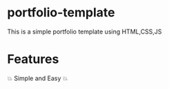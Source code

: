 # portfolio-template
This is a simple portfolio template using HTML,CSS,JS

# Features
:boom: Simple and Easy
:boom: 
